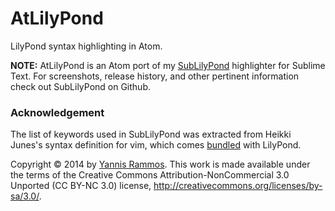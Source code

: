 AtLilyPond
==========

LilyPond syntax highlighting in Atom.

**NOTE:** AtLilyPond is an Atom port of my [SubLilyPond](https://www.github.com/yrammos/SubLilyPond) highlighter for Sublime Text. For screenshots, release history, and other pertinent information check out SubLilyPond on Github.

### Acknowledgement

The list of keywords used in SubLilyPond was extracted from Heikki Junes's syntax definition for vim, which comes [bundled](http://lilypond.org/doc/v2.12/Documentation/user/lilypond-program/Vim-mode) with LilyPond.

Copyright © 2014 by [Yannis Rammos](http://www.twitter.com/yannisrammos). This work is made available under the terms of the Creative Commons Attribution-NonCommercial 3.0 Unported (CC BY-NC 3.0) license, <http://creativecommons.org/licenses/by-sa/3.0/>.
